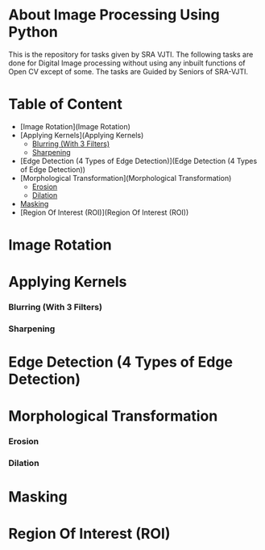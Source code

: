 # About Image Processing Using Python
This is the repository for tasks given by SRA VJTI. The following tasks are done for Digital Image processing without using any inbuilt functions of Open CV except of some. The tasks are Guided by Seniors of SRA-VJTI.

# Table of Content
* [Image Rotation](Image Rotation)
* [Applying Kernels](Applying Kernels)
  * [ Blurring (With 3 Filters)](Blurring (With 3 Filters))
  * [Sharpening](Sharpening)
* [Edge Detection (4 Types of Edge Detection)](Edge Detection (4 Types of Edge Detection))
* [Morphological Transformation](Morphological Transformation)
  * [Erosion](Erosion)
  * [Dilation](Dilation)
* [Masking](Masking)
* [Region Of Interest (ROI)](Region Of Interest (ROI))


# Image Rotation

# Applying Kernels
### Blurring (With 3 Filters)
### Sharpening

# Edge Detection (4 Types of Edge Detection)
# Morphological Transformation
### Erosion
### Dilation
# Masking
# Region Of Interest (ROI)
